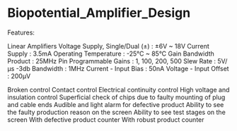# Biopotential_Amplifier_Design

Features:

Linear Amplifiers
Voltage Supply, Single/Dual (±)	: ±6V ~ 18V
Current Supply			            : 3.5mA
Operating Temperature		        : -25°C ~ 85°C
Gain Bandwidth Product		      : 25MHz
Pin Programmable Gains		      : 1, 100, 200, 500
Slew Rate			                  : 5V/µs
-3db Bandwidth			            : 1MHz
Current - Input Bias		        : 50nA
Voltage - Input Offset		      : 200µV

Broken control
Contact control
Electrical continuity control
High voltage and insulation control
Superficial check of chips due to faulty mounting of plug and cable ends
Audible and light alarm for defective product
Ability to see the faulty production reason on the screen
Ability to see test stages on the screen
With defective product counter
With robust product counter
